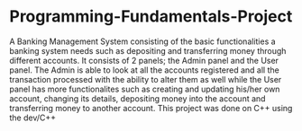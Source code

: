 # Programming-Fundamentals-Project
A Banking Management System consisting of the basic functionalities a banking system needs such as depositing and transferring money through different accounts. It consists of 2 panels; the Admin panel and the User panel. The Admin is able to look at all the accounts registered and all the transaction processed with the ability to alter them as well while the User panel has more functionalites such as creating and updating his/her own account, changing its details, depositing money into the account and transferring money to another account.
This project was done on C++ using the dev/C++ 
